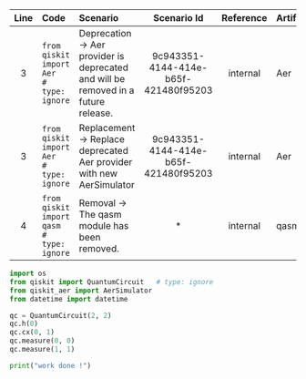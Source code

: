 | Line | Code | Scenario | Scenario Id | Reference | Artifact | Refactoring |
| :--: | :--- | :------- | :---------: | :-------: | :------- | :---------- |
| 3 | `from qiskit import Aer              # type: ignore` | Deprecation -> Aer provider is deprecated and will be removed in a future release. | 9c943351-4144-414e-b65f-421480f95203 | internal | Aer | `from qiskit_aer import AerSimulator` |
| 3 | `from qiskit import Aer              # type: ignore` | Replacement -> Replace deprecated Aer provider with new AerSimulator | 9c943351-4144-414e-b65f-421480f95203 | internal | Aer |  |
| 4 | `from qiskit import qasm             # type: ignore` | Removal -> The qasm module has been removed. | * | internal | qasm |  |

```python
import os
from qiskit import QuantumCircuit   # type: ignore
from qiskit_aer import AerSimulator
from datetime import datetime

qc = QuantumCircuit(2, 2)
qc.h(0)
qc.cx(0, 1)
qc.measure(0, 0)
qc.measure(1, 1)

print("work done !")
```